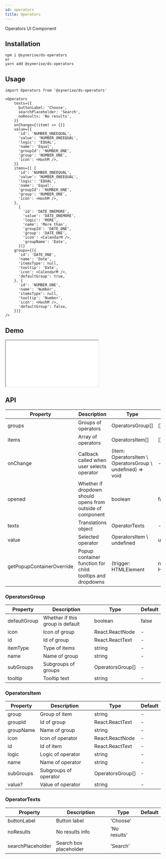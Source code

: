 ```yaml
---
id: operators
title: Operators
---
```


Operators UI Component

## Installation
```
npm i @synerise/ds-operators
or
yarn add @synerise/ds-operators
```

## Usage
```
import Operators from '@synerise/ds-operators'

<Operators
    texts={{
      buttonLabel: 'Choose',
      searchPlaceholder: 'Search',
      noResults: 'No results',
    }}
    onChange={(item) => {}}
    value={{
      'id': 'NUMBER_ONEEQUAL',
      'value': 'NUMBER_ONEEQUAL',
      'logic': 'EQUAL',
      'name': 'Equal',
      'groupId': 'NUMBER_ONE',
      'group': 'NUMBER_ONE',
      'icon': <HashM />,
    }}
    items={[ {
      'id': 'NUMBER_ONEEQUAL',
      'value': 'NUMBER_ONEEQUAL',
      'logic': 'EQUAL',
      'name': 'Equal',
      'groupId': 'NUMBER_ONE',
      'group': 'NUMBER_ONE',
      'icon': <HashM />,
    },
      {
        'id': 'DATE_ONEMORE',
        'value': 'DATE_ONEMORE',
        'logic': 'MORE',
        'name': 'More than',
        'groupId': 'DATE_ONE',
        'group': 'DATE_ONE',
        'icon': <CalendarM />,
        'groupName': 'Date',
      }]}
    groups={[{
      'id': 'DATE_ONE',
      'name': 'Date',
      'itemsType': null,
      'tooltip': 'Date',
      'icon': <CalendarM />,
      'defaultGroup': true,
    }, {
      'id': 'NUMBER_ONE',
      'name': 'Number',
      'itemsType': null,
      'tooltip': 'Number',
      'icon': <HashM />,
      'defaultGroup': false,
    }]}
/>

```

## Demo

<iframe src="/storybook-static/iframe.html?id=components-operators--default"></iframe>

## API

| Property | Description                                                                    | Type                                                       | Default   |
| ---      | ---                                                                            | ---                                                        | ---       |
| groups   | Groups of operators                                                            | OperatorsGroup[]                                           | []        |
| items    | Array of operators                                                             | OperatorsItem[]                                            | []        |
| onChange | Callback called when user selects operator                                     | (item: OperatorsItem \ OperatorsGroup \ undefined) => void | -         |
| opened   | Whether if dropdown should opens from outside of component                     | boolean                                                    | false     |
| texts    | Translations object                                                            | OperatorTexts                                              | -         |
| value    | Selected operator                                                              | OperatorsItem \ undefined                                  | undefined |
| getPopupContainerOverride | Popup container function for child tooltips and dropdowns     | (trigger: HTMLElement | null) => HTMLElement;              | -       |

### OperatorsGroup

| Property     | Description                      | Type             | Default |
| ---          | ---                              | ---              | ---     |
| defaultGroup | Whether if this group is default | boolean          | false   |
| icon         | Icon of group                    | React.ReactNode  | -       |
| id           | Id of group                      | React.ReactText  | -       |
| itemType     | Type of items                    | string           | -       |
| name         | Name of group                    | string           | -       |
| subGroups    | Subgroups of groups              | OperatorsGroup[] | -       |
| tooltip      | Tooltip text                     | string           | -       |

### OperatorsItem

| Property  | Description           | Type             | Default |
| ---       | ---                   | ---              | ---     |
| group     | Group of item         | string           | -       |
| groupId   | Id of group           | React.ReactText  | -       |
| groupName | Name of group         | string           | -       |
| icon      | Icon of operator      | React.ReactNode  | -       |
| id        | Id of item            | React.ReactText  | -       |
| logic     | Logic of operator     | string           | -       |
| name      | Name of operator      | string           | -       |
| subGroups | Subgroups of operator | OperatorsGroup[] | -       |
| value?    | Value of operator     | string           | -       |

### OperatorTexts

| Property          | Description            | Type         | Default |
| ---               | ---                    | ---          | ---     |
| buttonLabel       | Button label           | 'Choose'     | 
| noResults         | No results info        | 'No results' | 
| searchPlaceholder | Search box placeholder | 'Search'     | 
